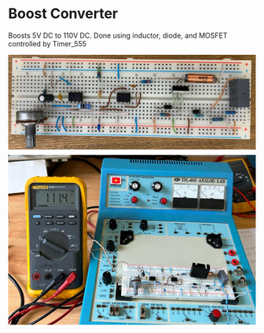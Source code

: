 # Boost Converter

Boosts 5V DC to 110V DC. Done using inductor, diode, and MOSFET controlled by Timer_555

![Alt text](images/boostconverter1.png)
![Alt text](images/boostconverter2.png)
